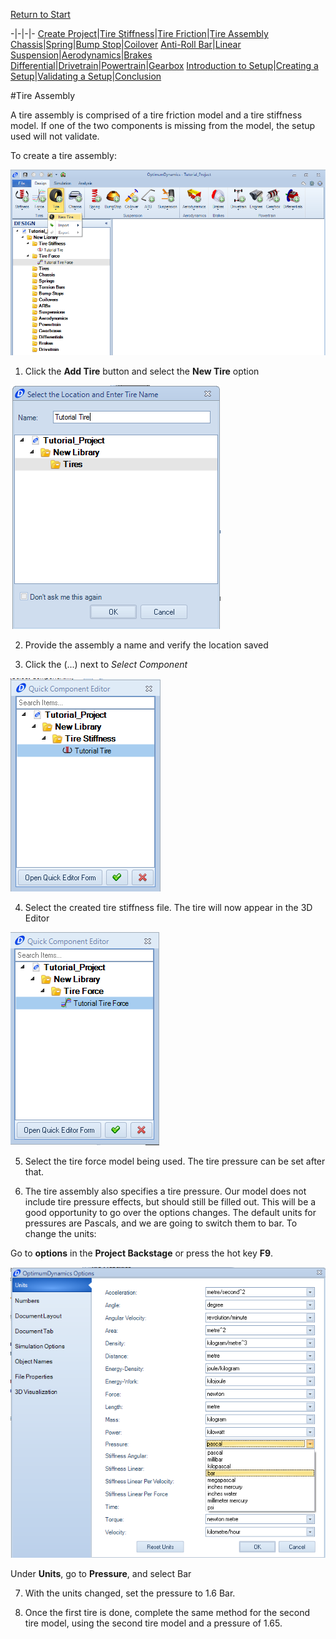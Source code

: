 [Return to Start](1_Tutorial_1.md)

-|-|-|-
[Create Project](2_Create_Project.md)|[Tire Stiffness](3_Tire_Stiffness.md)|[Tire Friction](4_Tire_Friction.md)|[Tire Assembly](5_TireAssy.md)
[Chassis](6_Chassis.md)|[Spring](7_Spring.md)|[Bump Stop](8_BumpStop.md)|[Coilover](9_Coilover.md)
[Anti-Roll Bar](10_ARB.md)|[Linear Suspension](11_LinearSus.md)|[Aerodynamics](12_Aero.md)|[Brakes](13_Brakes.md)
[Differential](14_Diff.md)|[Drivetrain](15_DT.md)|[Powertrain](16_Powertrain.md)|[Gearbox](17_Gearbox.md)
[Introduction to Setup](18_Setupintro.md)|[Creating a Setup](19_Setup.md)|[Validating a Setup](20_ValidateSetup.md)|[Conclusion](21_Conclusion.md)

#Tire Assembly

A tire assembly is comprised of a tire friction model and a tire stiffness model.  If one of the two components is missing from the model, the setup used will not validate.  

To create a tire assembly:

![New Tire](../img/tire_assy.png)

1) Click the __Add Tire__ button and select the __New Tire__ option

![Tire Name](../img/tire_assy_name.png)

2) Provide the assembly a name and verify the location saved

3) Click the (...) next to *Select Component*

![Tire Stiff File](../img/tire_stiff_file.png)

4) Select the created tire stiffness file.  The tire will now appear in the 3D Editor

![Tire Force File](../img/tire_force_file.png)

5) Select the tire force model being used.  The tire pressure can be set after that.  

6) The tire assembly also specifies a tire pressure.  Our model does not include tire pressure effects, but should still be filled out.  This will be a good opportunity to go over the options changes.  The default units for pressures are Pascals, and we are going to switch them to bar.  To change the units:

Go to __options__ in the __Project Backstage__ or press the hot key __F9__.

![Options](../img/Options.png)

Under __Units__, go to __Pressure__, and select Bar

7) With the units changed, set the pressure to 1.6 Bar.

8) Once the first tire is done, complete the same method for the second tire model, using the second tire model and a pressure of 1.65.